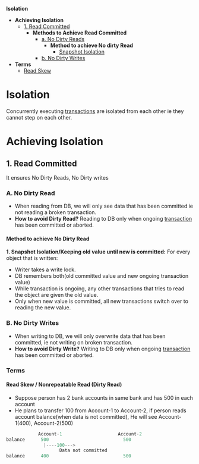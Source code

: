 **Isolation**
- **Achieving Isolation**
  - [1. Read Committed](#rc)
    - **Methods to Achieve Read Committed**
      - [a. No Dirty Reads](#dr)
        - **Method to achieve No dirty Read**
          - [Snapshot Isolation](#si)
      - [b. No Dirty Writes](#dw)
- **Terms**
  - [Read Skew](#rs)


# Isolation
Concurrently executing [transactions](/System-Design/Concepts/Terms/Transaction) are isolated from each other ie they cannot step on each other.

# Achieving Isolation
<a name=rc></a>
## 1. Read Committed
It ensures No Dirty Reads, No Dirty writes

<a name=dr></a>
### A. No Dirty Read
- When reading from DB, we will only see data that has been committed ie not reading a broken transaction.
- **How to avoid Dirty Read?** Reading to DB only when ongoing [transaction](/System-Design/Concepts/Terms/Transaction) has been committed or aborted.

#### Method to achieve No Dirty Read
<a name=si></a>
**1. Snapshot Isolation/Keeping old value until new is committed:** For every object that is written:
- Writer takes a write lock.
- DB remembers both(old committed value and new ongoing transaction value)
- While transaction is ongoing, any other transactions that tries to read the object are given the old value.
- Only when new value is committed, all new transactions switch over to reading the new value.

<a name=dw></a>
### B. No Dirty Writes
- When writing to DB, we will only overwrite data that has been committed, ie not writing on broken transaction.
- **How to avoid Dirty Write?** Writing to DB only when ongoing [transaction](/System-Design/Concepts/Terms/Transaction) has been committed or aborted.

### Terms
<a name=rs></a>
#### Read Skew / Nonrepeatable Read (Dirty Read)
- Suppose person has 2 bank accounts in same bank and has 500 in each account
- He plans to transfer 100 from Account-1 to Account-2, if person reads account balance(when data is not committed), He will see Account-1(400), Account-2(500)
```c
            Account-1                     Account-2
balance      500                            500
              |----100--->
                    Data not committed
balance      400                            500
```
